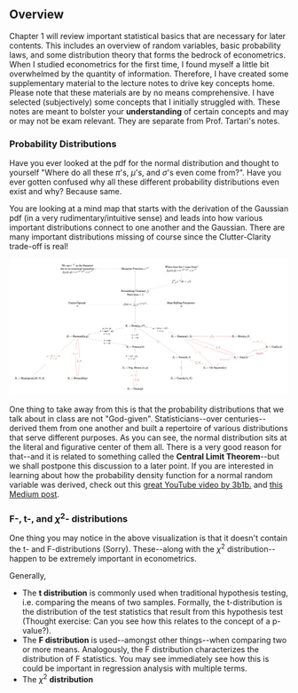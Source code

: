 ## Overview

Chapter 1 will review important statistical basics that are necessary for later contents. This includes an overview of random variables, basic probability laws, and some distribution theory that forms the bedrock of econometrics. When I studied econometrics for the first time, I found myself a little bit overwhelmed by the quantity of information. Therefore, I have created some supplementary material to the lecture notes to drive key concepts home. Please note that these materials are by no means comprehensive. I have selected (subjectively) some concepts that I initially struggled with. These notes are meant to bolster your **understanding** of certain concepts and may or may not be exam relevant. They are separate from Prof. Tartari's notes. 

### Probability Distributions 

Have you ever looked at the pdf for the normal distribution and thought to yourself "Where do all these $\pi$'s, $\mu$'s, and $\sigma$'s even come from?". Have you ever gotten confused why all these different probability distributions even exist and why? Because same. 

You are looking at a mind map that starts with the derivation of the Gaussian pdf (in a very rudimentary/intuitive sense) and leads into how various important distributions connect to one another and the Gaussian. There are many important distributions missing of course since the Clutter-Clarity trade-off is real! 

<img src="prob-relations.png"/> 

One thing to take away from this is that the probability distributions that we talk about in class are not "God-given". Statisticians--over centuries--derived them from one another and built a repertoire of various distributions that serve different purposes. As you can see, the normal distribution sits at the literal and figurative center of them all. There is a very good reason for that--and it is related to something called the **Central Limit Theorem**--but we shall postpone this discussion to a later point. If you are interested in learning about how the probability density function for a normal random variable was derived, check out this [great YouTube video by 3b1b.](https://www.youtube.com/watch?v=cy8r7WSuT1I) and [this Medium post](https://medium.com/@curiousincosmos).

### F-, t-, and $\chi^2$- distributions

One thing you may notice in the above visualization is that it doesn't contain the t- and F-distributions (Sorry). These--along with the $\chi^2$ distribution--happen to be extremely important in econometrics. 

Generally, 

- The **t distribution** is commonly used when traditional hypothesis testing, i.e. comparing the means of two samples. Formally, the t-distribution is the distribution of the test statistics that result from this hypothesis test (Thought exercise: Can you see how this relates to the concept of a p-value?). 
- The **F distribution** is used--amongst other things--when comparing two or more means. Analogously, the F distribution characterizes the distribution of F statistics. You may see immediately see how this is could be important in regression analysis with multiple terms.
- The $\chi ^2$ **distribution**  



